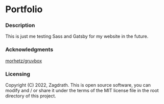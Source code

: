 # Portfolio

### Description
This is just me testing Sass and Gatsby for my website in the future.

### Acknowledgments
[morhetz/gruvbox](https://github.com/morhetz/gruvbox)

### Licensing
Copyright (C) 2022, Zagdrath. This is open source software, you can modify and / or share it under the terms of the MIT license file in the root directory of this project.
